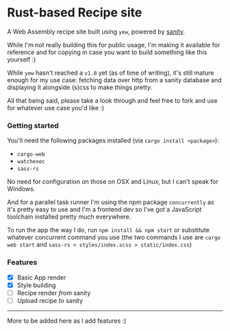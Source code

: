 # Rust-based Recipe site

A Web Assembly recipe site built using `yew`, powered by [sanity](https://sanity.io).

While I'm not really building this for public usage, I'm making it available for reference and for copying in case you want to build something like this yourself :)

While `yew` hasn't reached a `v1.0` yet (as of time of writing), it's still mature enough for my use case: fetching data over http from a sanity database and displaying it alongside (s)css to make things pretty.

All that being said, please take a look through and feel free to fork and use for whatever use case you'd like :)

### Getting started

You'll need the following packages installed (via `cargo install <package>`):

- `cargo-web`
- `watchexec`
- `sass-rs`

No need for configuration on those on OSX and Linux, but I can't speak for Windows.

And for a parallel task runner I'm using the npm package `concurrently` as it's pretty easy to use and I'm a frontend dev so I've got a JavaScript toolchain installed pretty much everywhere.

To run the app the way I do, run `npm install && npm start` or substitute whatever concurrent command you use (the two commands I use are `cargo web start` and `sass-rs < styles/index.scss > static/index.css`)

### Features

- [x] Basic App render
- [x] Style building
- [ ] Recipe render _from_ sanity
- [ ] Upload recipe _to_ sanity

---

More to be added here as I add features :)
